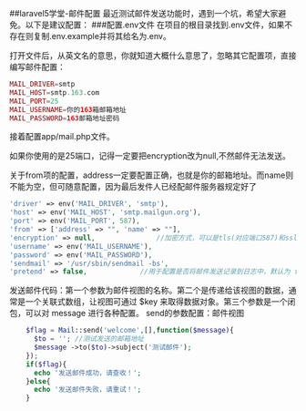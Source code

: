 ##laravel5学堂-邮件配置
最近测试邮件发送功能时，遇到一个坑，希望大家避免。以下是建议配置：
###配置.env文件
在项目的根目录找到.env文件，如果不存在则复制.env.example并将其给名为.env。

打开文件后，从英文名的意思，你就知道大概什么意思了，忽略其它配置项，直接编写邮件配置：

```php
MAIL_DRIVER=smtp
MAIL_HOST=smtp.163.com
MAIL_PORT=25
MAIL_USERNAME=你的163箱邮箱地址
MAIL_PASSWORD=163邮箱地址密码
```

接着配置app/mail.php文件。

如果你使用的是25端口，记得一定要把encryption改为null,不然邮件无法发送。

关于from项的配置，address一定要配置正确，也就是你的邮箱地址。而name则不能为空，但可随意配置，因为最后发件人已经配邮件服务器规定好了

```php
'driver' => env('MAIL_DRIVER', 'smtp'),
'host' => env('MAIL_HOST', 'smtp.mailgun.org'),
'port' => env('MAIL_PORT', 587),
'from' => ['address' => "", 'name' => ""],
'encryption' => null,				//加密方式，可以是tls(对应端口587)和ssl(对应端口465)
'username' => env('MAIL_USERNAME'),
'password' => env('MAIL_PASSWORD'),
'sendmail' => '/usr/sbin/sendmail -bs',
'pretend' => false,				//用于配置是否将邮件发送记录到日志中，默认为 false 则发送邮件不记录日志，如果为 true 的话只记录日志不发送邮件，这一配置在本地开发中调试时很有用。
```

发送邮件代码：第一个参数为邮件视图的名称。第二个是传递给该视图的数据，通常是一个关联式数组，让视图可通过 $key 来取得数据对象。第三个参数是一个闭包，可以对 message 进行各种配置。
send的参数配置：邮件视图
```php
    $flag = Mail::send('welcome',[],function($message){
      $to = '';	//测试发送的邮箱地址
      $message ->to($to)->subject('测试邮件');
    });
    if($flag){
      echo '发送邮件成功，请查收！';
    }else{
      echo '发送邮件失败，请重试！';
    }
```
